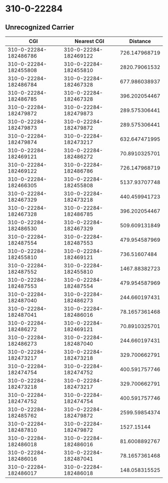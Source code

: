 # 310-0-22284
## Unrecognized Carrier


| CGI | Nearest CGI | Distance |
|-----|-------------|----------|
| 310-0-22284-182486786 | 310-0-22284-182469122 | 726.147968719 |
| 310-0-22284-182455808 | 310-0-22284-182455810 | 2820.79061532 |
| 310-0-22284-182486784 | 310-0-22284-182467328 | 677.986038937 |
| 310-0-22284-182486785 | 310-0-22284-182467328 | 396.202054467 |
| 310-0-22284-182479872 | 310-0-22284-182479873 | 289.575306441 |
| 310-0-22284-182479873 | 310-0-22284-182479872 | 289.575306441 |
| 310-0-22284-182479874 | 310-0-22284-182473217 | 632.647471995 |
| 310-0-22284-182469121 | 310-0-22284-182486272 | 70.8910325701 |
| 310-0-22284-182469122 | 310-0-22284-182486786 | 726.147968719 |
| 310-0-22284-182466305 | 310-0-22284-182455808 | 5137.93707748 |
| 310-0-22284-182467329 | 310-0-22284-182473218 | 440.459941723 |
| 310-0-22284-182467328 | 310-0-22284-182486785 | 396.202054467 |
| 310-0-22284-182486530 | 310-0-22284-182467329 | 509.609131849 |
| 310-0-22284-182487554 | 310-0-22284-182487553 | 479.954587969 |
| 310-0-22284-182455810 | 310-0-22284-182469121 | 736.51607484 |
| 310-0-22284-182487552 | 310-0-22284-182455810 | 1467.88382723 |
| 310-0-22284-182487553 | 310-0-22284-182487554 | 479.954587969 |
| 310-0-22284-182487040 | 310-0-22284-182486273 | 244.660197431 |
| 310-0-22284-182487041 | 310-0-22284-182486016 | 78.1657361468 |
| 310-0-22284-182486272 | 310-0-22284-182469121 | 70.8910325701 |
| 310-0-22284-182486273 | 310-0-22284-182487040 | 244.660197431 |
| 310-0-22284-182473217 | 310-0-22284-182473218 | 329.700662791 |
| 310-0-22284-182474754 | 310-0-22284-182474752 | 400.591757746 |
| 310-0-22284-182473218 | 310-0-22284-182473217 | 329.700662791 |
| 310-0-22284-182474752 | 310-0-22284-182474754 | 400.591757746 |
| 310-0-22284-182485762 | 310-0-22284-182479872 | 2599.59854374 |
| 310-0-22284-182487810 | 310-0-22284-182479872 | 1527.15144 |
| 310-0-22284-182486018 | 310-0-22284-182486016 | 81.6008892767 |
| 310-0-22284-182486016 | 310-0-22284-182487041 | 78.1657361468 |
| 310-0-22284-182486017 | 310-0-22284-182486018 | 148.058315525 |

